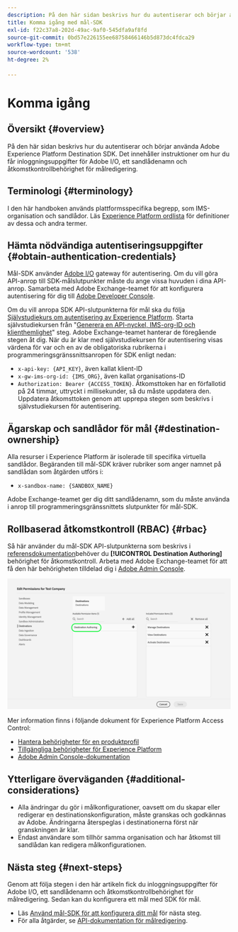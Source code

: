 ```yaml
---
description: På den här sidan beskrivs hur du autentiserar och börjar använda Adobe Experience Platform Destination SDK. Det innehåller instruktioner om hur du får inloggningsuppgifter för Adobe I/O, ett sandlådenamn och åtkomstkontrollbehörighet för målredigering.
title: Komma igång med mål-SDK
exl-id: f22c37a8-202d-49ac-9af0-545dfa9af8fd
source-git-commit: 0bd57e226155ee68758466146b5d873dc4fdca29
workflow-type: tm+mt
source-wordcount: '538'
ht-degree: 2%

---
```


# Komma igång

## Översikt {#overview}

På den här sidan beskrivs hur du autentiserar och börjar använda Adobe Experience Platform Destination SDK. Det innehåller instruktioner om hur du får inloggningsuppgifter för Adobe I/O, ett sandlådenamn och åtkomstkontrollbehörighet för målredigering.

## Terminologi {#terminology}

I den här handboken används plattformsspecifika begrepp, som IMS-organisation och sandlådor. Läs [Experience Platform ordlista](https://experienceleague.adobe.com/docs/experience-platform/landing/glossary.html) för definitioner av dessa och andra termer.

## Hämta nödvändiga autentiseringsuppgifter {#obtain-authentication-credentials}

Mål-SDK använder [Adobe I/O](https://www.adobe.io/) gateway för autentisering. Om du vill göra API-anrop till SDK-målslutpunkter måste du ange vissa huvuden i dina API-anrop. Samarbeta med Adobe Exchange-teamet för att konfigurera autentisering för dig till [Adobe Developer Console](http://console.adobe.io/).

Om du vill anropa SDK API-slutpunkterna för mål ska du följa [Självstudiekurs om autentisering av Experience Platform](https://experienceleague.adobe.com/docs/experience-platform/landing/platform-apis/api-authentication.html). Starta självstudiekursen från &quot;[Generera en API-nyckel, IMS-org-ID och klienthemlighet](https://experienceleague.adobe.com/docs/experience-platform/landing/platform-apis/api-authentication.html#api-ims-secret)&quot; steg. Adobe Exchange-teamet hanterar de föregående stegen åt dig. När du är klar med självstudiekursen för autentisering visas värdena för var och en av de obligatoriska rubrikerna i programmeringsgränssnittsanropen för SDK enligt nedan:

* `x-api-key: {API_KEY}`, även kallat klient-ID
* `x-gw-ims-org-id: {IMS_ORG}`, även kallat organisations-ID
* `Authorization: Bearer {ACCESS_TOKEN}`. Åtkomsttoken har en förfallotid på 24 timmar, uttryckt i millisekunder, så du måste uppdatera den. Uppdatera åtkomsttoken genom att upprepa stegen som beskrivs i självstudiekursen för autentisering.

<!--

### Obtain `Authorization: Bearer {ACCESS_TOKEN}`

To obtain the `{ACCESS_TOKEN}`, you must generate a JWT token and exchange it for the access token. Follow the steps below:

1. Follow the instructions in the [Generate JWT section](https://www.adobe.io/apis/experienceplatform/console/docs.html#!AdobeDocs/adobeio-console/master/credentials.md) in the credentials guide.
2. Follow the instructions in [Step 3: try it](https://www.adobe.io/authentication/auth-methods.html#!AdobeDocs/adobeio-auth/master/AuthenticationOverview/ServiceAccountIntegration.md) in the Service account connection guide.

You now have the required authentication headers `x-api-key: {API_KEY}`, `x-gw-ims-org-id: {IMS_ORG}`, and `Authorization: Bearer {ACCESS_TOKEN}`.

>[!NOTE]
>
>The access token has an expiration time of 24 hours, expressed in milliseconds, so you will have to refresh it. To refresh the access token, repeat the steps outlined in this section.

-->

## Ägarskap och sandlådor för mål {#destination-ownership}

Alla resurser i Experience Platform är isolerade till specifika virtuella sandlådor. Begäranden till mål-SDK kräver rubriker som anger namnet på sandlådan som åtgärden utförs i:

* `x-sandbox-name: {SANDBOX_NAME}`

Adobe Exchange-teamet ger dig ditt sandlådenamn, som du måste använda i anrop till programmeringsgränssnittets slutpunkter för mål-SDK.

## Rollbaserad åtkomstkontroll (RBAC) {#rbac}

Så här använder du mål-SDK API-slutpunkterna som beskrivs i [referensdokumentation](./configuration-options.md)behöver du **[!UICONTROL Destination Authoring]** behörighet för åtkomstkontroll. Arbeta med Adobe Exchange-teamet för att få den här behörigheten tilldelad dig i [Adobe Admin Console](https://adminconsole.adobe.com/).

![Behörighet för målredigering](./assets/destination-authoring-permission.png)

Mer information finns i följande dokument för Experience Platform Access Control:

* [Hantera behörigheter för en produktprofil](/help/access-control/ui/permissions.md)
* [Tillgängliga behörigheter för Experience Platform](/help/access-control/home.md#permissions)
* [Adobe Admin Console-dokumentation](https://helpx.adobe.com/se/enterprise/using/admin-console.html)

## Ytterligare överväganden {#additional-considerations}

* Alla ändringar du gör i målkonfigurationer, oavsett om du skapar eller redigerar en destinationskonfiguration, måste granskas och godkännas av Adobe. Ändringarna återspeglas i destinationerna först när granskningen är klar.
* Endast användare som tillhör samma organisation och har åtkomst till sandlådan kan redigera målkonfigurationen.

## Nästa steg {#next-steps}

Genom att följa stegen i den här artikeln fick du inloggningsuppgifter för Adobe I/O, ett sandlådenamn och åtkomstkontrollbehörighet för målredigering. Sedan kan du konfigurera ett mål med SDK för mål.
* Läs [Använd mål-SDK för att konfigurera ditt mål](./configure-destination-instructions.md) för nästa steg.
* För alla åtgärder, se [API-dokumentation för målredigering](https://www.adobe.io/experience-platform-apis/references/destination-authoring/).
